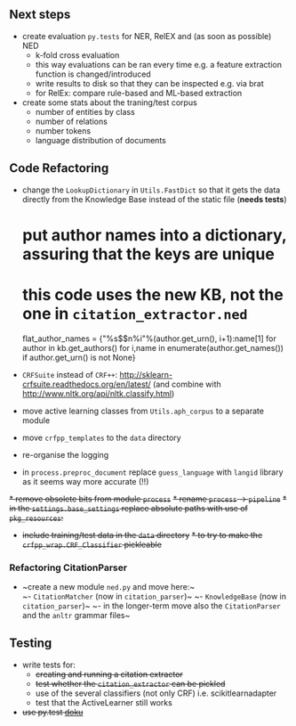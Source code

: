 ## Next steps

* create evaluation `py.tests` for NER, RelEX and (as soon as possible) NED
    - k-fold cross evaluation
    - this way evaluations can be ran every time e.g. a feature extraction function is changed/introduced
    - write results to disk so that they can be inspected e.g. via brat
    - for RelEx: compare rule-based and ML-based extraction 
* create some stats about the traning/test corpus
    - number of entities by class
    - number of relations
    - number tokens
    - language distribution of documents

## Code Refactoring

* change the `LookupDictionary` in `Utils.FastDict` so that it gets the data directly from the Knowledge Base instead of the static file (**needs tests**)

    # put author names into a dictionary, assuring that the keys are unique
    # this code uses the new KB, not the one in `citation_extractor.ned`
    flat_author_names = {"%s$$n%i"%(author.get_urn(), i+1):name[1] 
            for author in kb.get_authors() 
                        for i,name in enumerate(author.get_names())  
                                            if author.get_urn() is not None}

* `CRFSuite` instead of `CRF++`: <http://sklearn-crfsuite.readthedocs.org/en/latest/> (and combine with <http://www.nltk.org/api/nltk.classify.html>)
* move active learning classes from `Utils.aph_corpus` to a separate module
* move `crfpp_templates` to the `data` directory
* re-organise the logging
* in `process.preproc_document` replace `guess_language` with `langid` library as it seems way more accurate (!!)

~~* remove obsolete bits from module `process`~~
~~* rename `process` -> `pipeline`~~
~~* in the `settings.base_settings` replace absolute paths with use of `pkg_resources`:~~
* ~~include training/test data in the `data` directory~~
~~* to try to make the `crfpp_wrap.CRF_Classifier` pickleable~~

### Refactoring CitationParser

* ~create a new module `ned.py` and move here:~  
    ~- `CitationMatcher` (now in `citation_parser`)~
    ~- `KnowledgeBase` (now in `citation_parser`)~
    ~- in the longer-term move also the `CitationParser` and the `anltr` grammar files~

## Testing


* write tests for:
    * ~~creating and running a citation extractor~~
    * ~~test whether the `citation_extractor` can be pickled~~
    * use of the several classifiers (not only CRF) i.e. scikitlearnadapter
    * test that the ActiveLearner still works
* ~~use py.test [doku](http://pytest.org/latest/pytest.pdf)~~


